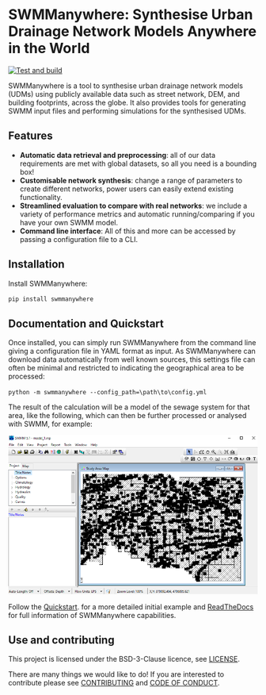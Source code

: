 # SWMManywhere: Synthesise Urban Drainage Network Models Anywhere in the World

<!-- markdown-link-check-disable -->
[![Test and build](https://github.com/ImperialCollegeLondon/SWMManywhere/actions/workflows/ci.yml/badge.svg)](https://github.com/ImperialCollegeLondon/SWMManywhere/actions/workflows/ci.yml)
<!-- markdown-link-check-enable -->

SWMManywhere is a tool to synthesise urban drainage network models (UDMs) using
publicly available data such as street network, DEM, and building footprints, across
the globe. It also provides tools for generating SWMM input files and performing
simulations for the synthesised UDMs.

## Features

- **Automatic data retrieval and preprocessing**: all of our data requirements
are met with global datasets, so all you need is a bounding box!
- **Customisable network synthesis**: change a range of parameters to create
different networks, power users can easily extend existing functionality.
- **Streamlined evaluation to compare with real networks**: we include a variety
of performance metrics and automatic running/comparing if you have your own SWMM model.
- **Command line interface**: All of this and more can be accessed by passing a
configuration file to a CLI.

## Installation

Install SWMManywhere:

```bash
pip install swmmanywhere
```

## Documentation and Quickstart

Once installed, you can simply run SWMManywhere from the command line giving a
configuration file in YAML format as input. As SWMManywhere can download data
automatically from well known sources, this settings file can often be minimal and
restricted to indicating the geographical area to be processed:

`python -m swmmanywhere --config_path=\path\to\config.yml`

The result of the calculation will be a model of the sewage system for that area,
like the following, which can then be further processed or analysed with SWMM, for
example:

![SWMM Model](docs/images/andorra_swmm_screenshot.png)

<!-- markdown-link-check-disable -->
Follow the [Quickstart](https://imperialcollegelondon.github.io/swmmanywhere/quickstart).
for a more detailed initial example and 
[ReadTheDocs](https://imperialcollegelondon.github.io/swmmanywhere/)
for full information of SWMManywhere capabilities.
<!-- markdown-link-check-enable -->

## Use and contributing

This project is licensed under the BSD-3-Clause licence, see [LICENSE](LICENSE).

There are many things we would like to do! If you are interested to contribute
please see [CONTRIBUTING](docs/CONTRIBUTING.md) and [CODE OF CONDUCT](docs/CODE_OF_CONDUCT.md).
